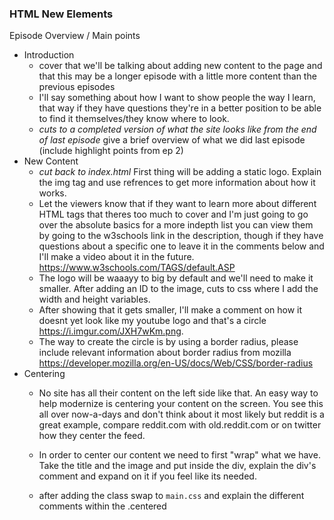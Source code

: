 ### HTML New Elements

Episode Overview / Main points
- Introduction 
  - cover that we'll be talking about adding new content to the page and that this may be a longer episode with a  little more content than the previous episodes
  - I'll say something about how I want to show people the way I learn, that way if they have questions they're in a better position to be able to find it themselves/they know where to look.
  - *cuts to a completed version of what the site looks like from the end of last episode* give a brief overview of what we did last episode (include highlight points from ep 2)
- New Content
  - *cut back to index.html* First thing will be adding a static logo. Explain the img tag and use refrences to get more information about how it works. 
  - Let the viewers know that if they want to learn more about different HTML tags that theres too much to cover and I'm just going to go over the absolute basics for a more indepth list you can view them by going to the w3schools link in the description, though if they have questions about a specific one to leave it in the comments below and I'll make a video about it in the future. https://www.w3schools.com/TAGS/default.ASP 
  - The logo will be waaayy to big by default and we'll need to make it smaller. After adding an ID to the image, cuts to css where I add the width and height variables.
  - After showing that it gets smaller, I'll make a comment on how it doesnt yet look like my youtube logo and that's a circle https://i.imgur.com/JXH7wKm.png.
  - The way to create the circle is by using a border radius, please include relevant information about border radius from mozilla https://developer.mozilla.org/en-US/docs/Web/CSS/border-radius
- Centering
  - No site has all their content on the left side like that. An easy way to help modernize is centering your content on the screen. You see this all over now-a-days and don't think about it most likely but reddit is a great example, compare reddit.com with old.reddit.com or on twitter how they center the feed.

  - In order to center our content we need to first "wrap" what we have. Take the title and the image and put inside the div, explain the div's comment and expand on it if you feel like its needed.
  - after adding the class swap to `main.css` and explain the different comments within the .centered
  